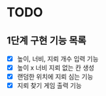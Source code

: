 # TODO

## 1단계 구현 기능 목록

- [x] 높이, 너비, 지뢰 개수 입력 기능
- [x] 높이 x 너비 지뢰 없는 칸 생성
- [x] 랜덤한 위치에 지뢰 심는 기능
- [x] 지뢰 찾기 게임 출력 기능